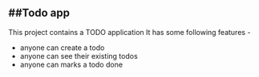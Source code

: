 ##Todo app
-
This project contains a TODO application
It has some following features -

- anyone can create a todo 
- anyone can see their existing todos
- anyone can marks a todo done 